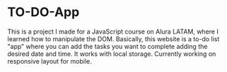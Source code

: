 # TO-DO-App
This is a project I made for a JavaScript course on Alura LATAM, where I learned how to manipulate the DOM. 
Basically, this website is a to-do list "app" where you can add the tasks you want to complete adding the desired date and time. 
It works with local storage. 
Currently working on responsive layout for mobile.
